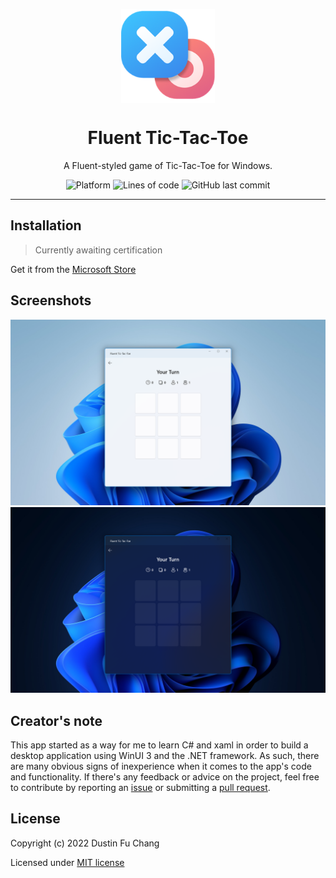 <p align="center">
  <img width="150" align="center" src="Assets/StoreLogo.scale-400.png" />
</p>
<h1 align="center">
  Fluent Tic-Tac-Toe
</h1>

<p align="center">
  A Fluent-styled game of Tic-Tac-Toe for Windows.
</p>
<p align="center">

  <a title="Platform" target="_blank">
	<img src="https://img.shields.io/badge/Platform-Windows-blue" alt="Platform" />
  </a>
  
  <img alt="Lines of code" src="https://img.shields.io/tokei/lines/github/dfchang149/Fluent-Tic-Tac-Toe?color=orange&label=Total%20lines">
  <img alt="GitHub last commit" src="https://img.shields.io/github/last-commit/dfchang149/Fluent-Tic-Tac-Toe?label=Last%20commit">
</p>


---

## Installation

> Currently awaiting certification

Get it from the [Microsoft Store](https://www.microsoft.com/store/apps/9NPFG5ZPGXZR)


## Screenshots

<div align="center">
	<img src="Assets/Screenshots/ScreenshotLight.png" />
	<img src="Assets/Screenshots/ScreenshotDark.png" />
</div>

## Creator's note
This app started as a way for me to learn C# and xaml in order to build a desktop application using WinUI 3 and the .NET framework. As such, there are many obvious signs of inexperience when it comes to the app's code and functionality. If there's any feedback or advice on the project, feel free to contribute by reporting an [issue](https://github.com/dfchang149/Fluent-Tic-Tac-Toe/issues) or submitting a [pull request](https://github.com/dfchang149/Fluent-Tic-Tac-Toe/pulls).

## License
Copyright (c) 2022 Dustin Fu Chang

Licensed under [MIT license](https://github.com/dfchang149/Fluent-Tic-Tac-Toe/blob/master/LICENSE.md)
